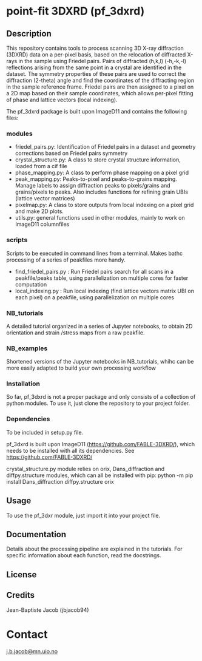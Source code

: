 # point-fit 3DXRD (pf_3dxrd)


## Description
This repository contains tools to process scanning 3D X-ray diffraction (3DXRD) data on a per-pixel basis, based on the relocation of diffracted X-rays in the sample using Friedel pairs. Pairs of diffracted (h,k,l) (-h,-k,-l) reflections arising from the same point in a crystal are identified in the dataset. The symmetry properties of these pairs are used to correct the diffraction (2-theta) angle and find the coordinates of the diffracting region in the sample reference frame. Friedel pairs are then assigned to a pixel on a 2D map based on their sample coordinates, which allows per-pixel fitting of phase and lattice vectors (local indexing). 

The pf_3dxrd package is built upon ImageD11 and contains the following files:
### modules
- friedel_pairs.py: Identification of Friedel pairs in a dataset and geometry corrections based on Friedel pairs symmetry
- crystal_structure.py: A class to store crystal structure information, loaded from a cif file
- phase_mapping.py: A class to perform phase mapping on a pixel grid
- peak_mapping.py: Peaks-to-pixel and peaks-to-grains mapping. Manage labels to assign diffraction peaks to pixels/grains and grains/pixels to peaks. Also includes functions for refining grain UBIs (lattice vector matrices)
- pixelmap.py: A class to store outputs from local indexing on a pixel grid and make 2D plots.
- utils.py: general functions used in other modules, mainly to work on ImageD11 columnfiles

### scripts
Scripts to be executed in command lines from a terminal. Makes bathc processing of a series of peakfiles more handy. 
- find_friedel_pairs.py : Run Friedel pairs search for all scans in a peakfile/peaks table, using parallelization on multiple cores for faster computation
- local_indexing.py : Run local indexing (find lattice vectors matrix UBI on each pixel) on a peakfile, using parallelization on multiple cores

### NB_tutorials
A detailed tutorial organized in a series of Jupyter notebooks, to obtain 2D orientation and strain /stress maps from a raw peakfile. 

### NB_examples
Shortened versions of the Jupyter notebooks in NB_tutorials, whihc can be more easily adapted to build your own processing workflow

### Installation

So far, pf_3dxrd is not a proper package and only consists of a collection of python modules.
To use it, just clone the repository to your project folder. 

### Dependencies
To be included in setup.py file. 

pf_3dxrd is built upon ImageD11 (https://github.com/FABLE-3DXRD/), which needs to be installed with all its dependencies. 
See https://github.com/FABLE-3DXRD/

crystal_structure.py module relies on orix, Dans_diffraction and diffpy.structure modules, which can all be installed with pip:
python -m pip install Dans_diffraction diffpy.structure orix


## Usage
To use the pf_3dxr module, just import it into your project file. 


## Documentation
Details about the processing pipeline are explained in the tutorials. For specific information about each function, read the docstrings.


## License


## Credits
Jean-Baptiste Jacob (jbjacob94)


# Contact
j.b.jacob@mn.uio.no
